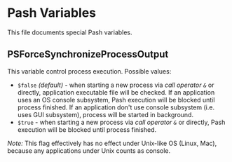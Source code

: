 Pash Variables
==============
This file documents special Pash variables.

## PSForceSynchronizeProcessOutput
This variable control process execution. Possible values:

* `$false` *(default)* - when starting a new process via _call operator `&`_ or directly, application
  executable file will be checked. If an application uses an OS console subsystem, Pash execution
  will be blocked until process finished. If an application don't use console subsystem (i.e. uses GUI
  subsystem), process will be started in background.
* `$true` - when starting a new process via _call operator `&`_ or directly, Pash execution will be
  blocked until process finished.

_Note:_ This flag effectively has no effect under Unix-like OS (Linux, Mac), because any applications
under Unix counts as console.